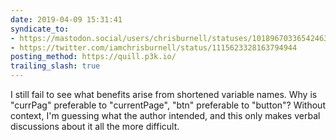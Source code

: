 ```yaml
---
date: 2019-04-09 15:31:41
syndicate_to:
- https://mastodon.social/users/chrisburnell/statuses/101896703365424633
- https://twitter.com/iamchrisburnell/status/1115623328163794944
posting_method: https://quill.p3k.io/
trailing_slash: true
---
```


I still fail to see what benefits arise from shortened variable names. Why is "currPag" preferable to "currentPage", "btn" preferable to "button"? Without context, I'm guessing what the author intended, and this only makes verbal discussions about it all the more difficult.
